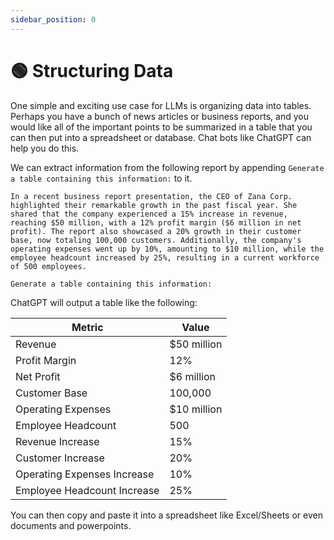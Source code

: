 ```yaml
---
sidebar_position: 0
---
```


# 🟢 Structuring Data

One simple and exciting use case for LLMs is organizing data into tables. Perhaps you have a bunch of news articles or business reports, and you would like all of the important points to be summarized in a table that you can then put into a spreadsheet or database. Chat bots like ChatGPT can help you do this.

We can extract information from the following report by appending `Generate a table containing this information:` to it.

```text
In a recent business report presentation, the CEO of Zana Corp. highlighted their remarkable growth in the past fiscal year. She shared that the company experienced a 15% increase in revenue, reaching $50 million, with a 12% profit margin ($6 million in net profit). The report also showcased a 20% growth in their customer base, now totaling 100,000 customers. Additionally, the company's operating expenses went up by 10%, amounting to $10 million, while the employee headcount increased by 25%, resulting in a current workforce of 500 employees. 

Generate a table containing this information:
```

ChatGPT will output a table like the following:

| Metric                      | Value       |
| --------------------------- | ----------- |
| Revenue                     | $50 million |
| Profit Margin               | 12%         |
| Net Profit                  | $6 million  |
| Customer Base               | 100,000     |
| Operating Expenses          | $10 million |
| Employee Headcount          | 500         |
| Revenue Increase            | 15%         |
| Customer Increase           | 20%         |
| Operating Expenses Increase | 10%         |
| Employee Headcount Increase | 25%         |

You can then copy and paste it into a spreadsheet like Excel/Sheets or even documents and powerpoints.